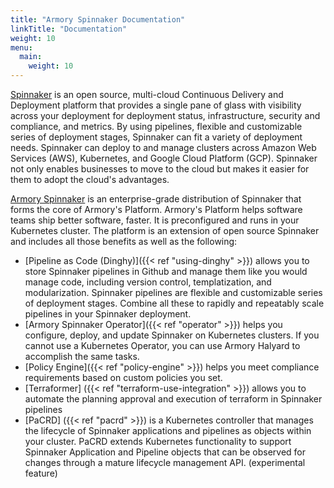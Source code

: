 ```yaml
---
title: "Armory Spinnaker Documentation"
linkTitle: "Documentation"
weight: 10
menu:
  main:
    weight: 10
---
```

[Spinnaker](https://www.spinnaker.io) is an open source, multi-cloud Continuous Delivery and Deployment platform that provides a single pane of glass with visibility across your deployment for deployment status, infrastructure, security and compliance, and metrics. By using pipelines, flexible and customizable series of deployment stages, Spinnaker can fit a variety of deployment needs. Spinnaker can deploy to and manage clusters across Amazon Web Services (AWS), Kubernetes, and Google Cloud Platform (GCP). Spinnaker not only enables businesses to move to the cloud but makes it easier for them to adopt the cloud's advantages.

[Armory Spinnaker](https://www.armory.io) is an enterprise-grade distribution of Spinnaker that forms the core of Armory's Platform. Armory's Platform helps software teams ship better software, faster. It is preconfigured and runs in your Kubernetes cluster. The platform is an extension of open source Spinnaker and includes all those benefits as well as the following:

- [Pipeline as Code (Dinghy)]({{< ref "using-dinghy" >}}) allows you to store Spinnaker pipelines in Github and manage them like you would manage code, including version control, templatization, and modularization. Spinnaker pipelines are flexible and customizable series of deployment stages. Combine all these to rapidly and repeatably scale pipelines in your Spinnaker deployment.
- [Armory Spinnaker Operator]({{< ref "operator" >}}) helps you configure, deploy, and update Spinnaker on Kubernetes clusters. If you cannot use a Kubernetes Operator, you can use Armory Halyard to accomplish the same tasks.
- [Policy Engine]({{< ref "policy-engine" >}}) helps you meet compliance requirements based on custom policies you set.
- [Terraformer] ({{< ref "terraform-use-integration" >}}) allows you to automate the planning approval and execution of terraform in Spinnaker pipelines
- [PaCRD] ({{< ref "pacrd" >}}) is a Kubernetes controller that manages the lifecycle of Spinnaker applications and pipelines as objects within your cluster. PaCRD extends Kubernetes functionality to support Spinnaker Application and Pipeline objects that can be observed for changes through a mature lifecycle management API. (experimental feature)
